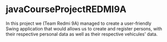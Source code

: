 # javaCourseProjectREDMI9A

In this project we (Team Redmi 9A) managed to create a user-friendly Swing application that would allows us to create and register persons, with their 
respective personal data as well as their respective vehicules' data. 
